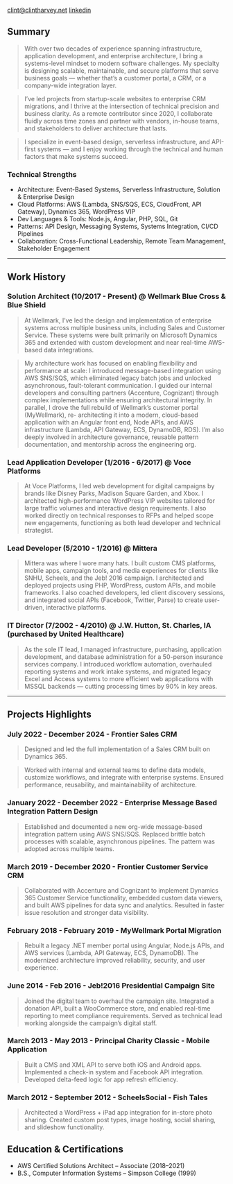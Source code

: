 [clint@clintharvey.net](mailto://clint@clintharvey.net)
[linkedin](https://www.linkedin.com/in/scharvey/)

## Summary

> With over two decades of experience spanning infrastructure, application development, and enterprise architecture, I bring a systems-level mindset to modern software challenges. My specialty is designing scalable, maintainable, and secure platforms that serve business goals — whether that’s a customer portal, a CRM, or a company-wide integration layer.

> I’ve led projects from startup-scale websites to enterprise CRM migrations, and I thrive at the intersection of technical precision and business clarity. As a remote contributor since 2020, I collaborate fluidly across time zones and partner with vendors, in-house teams, and stakeholders to deliver architecture that lasts.

> I specialize in event-based design, serverless infrastructure, and API-first systems — and I enjoy working through the technical and human factors that make systems succeed.

### Technical Strengths
  
  - Architecture: Event-Based Systems, Serverless Infrastructure, Solution & Enterprise Design
  - Cloud Platforms: AWS (Lambda, SNS/SQS, ECS, CloudFront, API Gateway), Dynamics 365, WordPress VIP
  - Dev Languages & Tools: Node.js, Angular, PHP, SQL, Git
  - Patterns: API Design, Messaging Systems, Systems Integration, CI/CD Pipelines
  - Collaboration: Cross-Functional Leadership, Remote Team Management, Stakeholder Engagement

---

## Work History

### Solution Architect (10/2017 - Present) @ Wellmark Blue Cross & Blue Shield

> At Wellmark, I’ve led the design and implementation of enterprise systems across multiple business units, including Sales and Customer Service. These systems were built primarily on Microsoft Dynamics 365 and extended with custom development and near real-time AWS-based data integrations.

> My architecture work has focused on enabling flexibility and performance at scale: I introduced message-based integration using AWS SNS/SQS, which eliminated legacy batch jobs and unlocked asynchronous, fault-tolerant communication. I guided our internal developers and consulting partners (Accenture, Cognizant) through complex implementations while ensuring architectural integrity. In parallel, I drove the full rebuild of Wellmark’s customer portal (MyWellmark), re- architecting it into a modern, cloud-based application with an Angular front end, Node APIs, and AWS infrastructure (Lambda, API Gateway, ECS, DynamoDB, RDS). I’m also deeply involved in architecture governance, reusable pattern documentation, and mentorship across the engineering org.

### Lead Application Developer (1/2016 - 6/2017) @ Voce Platforms

> At Voce Platforms, I led web development for digital campaigns by brands like Disney Parks, Madison Square Garden, and Xbox. I architected high-performance WordPress VIP websites tailored for large traffic volumes and interactive design requirements. I also worked directly on technical responses to RFPs and helped scope new engagements, functioning as both lead developer and technical strategist.

### Lead Developer (5/2010 - 1/2016) @ Mittera

> Mittera was where I wore many hats. I built custom CMS platforms, mobile apps, campaign tools, and media experiences for clients like SNHU, Scheels, and the Jeb! 2016 campaign. I architected and deployed projects using PHP, WordPress, custom APIs, and mobile frameworks. I also coached developers, led client discovery sessions, and integrated social APIs (Facebook, Twitter, Parse) to create user-driven, interactive platforms.

### IT Director (7/2002 - 4/2010) @ J.W. Hutton, St. Charles, IA (purchased by United Healthcare)

> As the sole IT lead, I managed infrastructure, purchasing, application development, and database administration for a 50-person insurance services company. I introduced workflow automation, overhauled reporting systems and work intake systems, and migrated legacy Excel and Access systems to more efficient web applications with MSSQL backends — cutting processing times by 90% in key areas.


---

## Projects Highlights

### July 2022 - December 2024 - Frontier Sales CRM

> Designed and led the full implementation of a Sales CRM built on Dynamics 365.

> Worked with internal and external teams to define data models, customize workflows, and integrate with enterprise systems. Ensured performance, reusability, and maintainability of architecture.

### January 2022 - December 2022 - Enterprise Message Based Integration Pattern Design 

> Established and documented a new org-wide message-based integration pattern using AWS SNS/SQS. Replaced brittle batch processes with scalable, asynchronous pipelines. The pattern was adopted across multiple teams.

### March 2019 - December 2020 - Frontier Customer Service CRM

> Collaborated with Accenture and Cognizant to implement Dynamics 365 Customer Service functionality, embedded custom data viewers, and built AWS pipelines for data sync and analytics. Resulted in faster issue resolution and stronger data visibility.

### February 2018 - February 2019 - MyWellmark Portal Migration

> Rebuilt a legacy .NET member portal using Angular, Node.js APIs, and AWS services (Lambda, API Gateway, ECS, DynamoDB). The modernized architecture improved reliability, security, and user experience.

### June 2014 - Feb 2016 - Jeb!2016 Presidential Campaign Site

> Joined the digital team to overhaul the campaign site. Integrated a donation API, built a WooCommerce store, and enabled real-time reporting to meet compliance requirements. Served as technical lead working alongside the campaign’s digital staff.

### March 2013 - May 2013 - Principal Charity Classic - Mobile Application

> Built a CMS and XML API to serve both iOS and Android apps. Implemented a check-in system and Facebook API integration. Developed delta-feed logic for app refresh efficiency.

### March 2012 - September 2012 - ScheelsSocial - Fish Tales

> Architected a WordPress + iPad app integration for in-store photo sharing. Created custom post types, image hosting, social sharing, and slideshow functionality.


## Education & Certifications

  - AWS Certified Solutions Architect – Associate (2018–2021)
  - B.S., Computer Information Systems – Simpson College (1999)